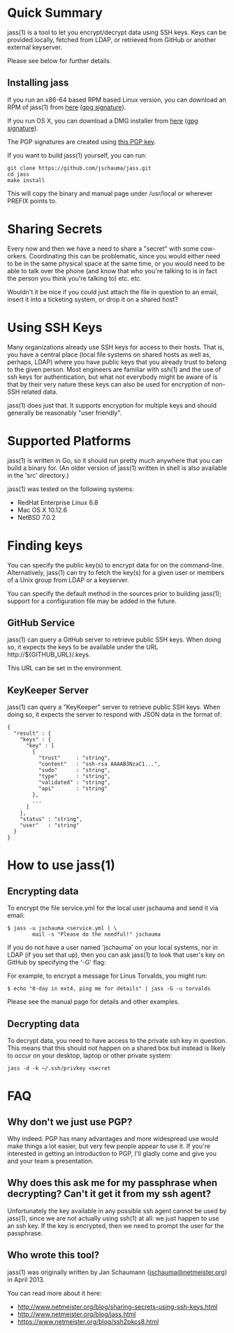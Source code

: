 Quick Summary
=============
jass(1) is a tool to let you encrypt/decrypt data using SSH keys.  Keys
can be provided locally, fetched from LDAP, or retrieved from GitHub or
another external keyserver.

Please see below for further details.

Installing jass
---------------

If you run an x86-64 based RPM based Linux version, you can download an
RPM of jass(1) from [here](https://www.netmeister.org/apps/jass-4.1-1.x86_64.rpm)
([gpg signature](https://www.netmeister.org/apps/jass-4.1-1.x86_64.rpm.asc)).

If you run OS X, you can download a DMG installer from
[here](https://www.netmeister.org/apps/jass-4.1.dmg) ([gpg
signature](https://www.netmeister.org/apps/jass-4.1.dmg.asc)).

The PGP signatures are created using [this PGP
key](https://pgp.mit.edu/pks/lookup?op=get&search=0x66CE4FE96F6BD3D7).

If you want to build jass(1) yourself, you can run:
```
git clone https://github.com/jschauma/jass.git
cd jass
make install
```

This will copy the binary and manual page under /usr/local or wherever
PREFIX points to.


Sharing Secrets
===============
Every now and then we have a need to share a "secret" with some
cow-orkers.  Coordinating this can be problematic, since you would either
need to be in the same physical space at the same time, or you would need
to be able to talk over the phone (and know that who you're talking to is
in fact the person you think you're talking to) etc. etc.

Wouldn't it be nice if you could just attach the file in question to an
email, insert it into a ticketing system, or drop it on a shared host?

Using SSH Keys
==============
Many organizations already use SSH keys for access to their hosts. That is,
you have a central place (local file systems on shared hosts as well as,
perhaps, LDAP) where you have public keys that you already trust to belong
to the given person.  Most engineers are familiar with ssh(1) and the use
of ssh keys for authentication, but what not everybody might be aware of
is that by their very nature these keys can also be used for encryption of
non-SSH related data.

jass(1) does just that.  It supports encryption for multiple keys and
should generally be reasonably "user friendly".


Supported Platforms
===================
jass(1) is written in Go, so it should run pretty much anywhere that you
can build a binary for.  (An older version of jass(1) written in shell is
also available in the 'src' directory.)

jass(1) was tested on the following systems:

- RedHat Enterprise Linux 6.8
- Mac OS X 10.12.6
- NetBSD 7.0.2

Finding keys
============
You can specify the public key(s) to encrypt data for on the command-line.
Alternatively, jass(1) can try to fetch the key(s) for a given user or
members of a Unix group from LDAP or a keyserver.

You can specify the default method in the sources prior to building
jass(1); support for a configuration file may be added in the future.

GitHub Service
--------------

jass(1) can query a GitHub server to retrieve public SSH keys.  When
doing so, it expects the keys to be available under the URL
http://${GITHUB_URL}/<user>.keys.

This URL can be set in the environment.


KeyKeeper Server
----------------
jass(1) can query a "KeyKeeper" server to retrieve public SSH keys.  When
doing so, it expects the server to respond with JSON data in the format
of:

```
{
  "result" : {
    "keys" : {
      "key" : [
        {
          "trust"     : "string",
          "content"   : "ssh-rsa AAAAB3NzaC1...",
          "sudo"      : "string",
          "type"      : "string",
          "validated" : "string",
          "api"       : "string"
        },
        ...
      ]
    },
    "status" : "string",
    "user"   : "string"
  }
}
```

How to use jass(1)
==================

Encrypting data
---------------
To encrypt the file service.yml for the local user jschauma and send it
via email:

    $ jass -u jschauma <service.yml | \
            mail -s "Please do the needful!" jschauma

If you do not have a user named 'jschauma' on your local systems, nor in
LDAP (if you set that up), then you can ask jass(1) to look that user's
key on GitHub by specifying the '-G' flag:

For example, to encrypt a message for Linus Torvalds, you might run:

    $ echo "0-day in ext4, ping me for details" | jass -G -u torvalds

Please see the manual page for details and other examples.

Decrypting data
---------------
To decrypt data, you need to have access to the private ssh key in
question. This means that this should not happen on a shared box but
instead is likely to occur on your desktop, laptop or other private
system:

    jass -d -k ~/.ssh/privkey <secret

FAQ
===

Why don't we just use PGP?
--------------------------
Why indeed. PGP has many advantages and more widespread use would make
things a lot easier, but very few people appear to use it. If you're
interested in getting an introduction to PGP, I'll gladly come and give
you and your team a presentation.

Why does this ask me for my passphrase when decrypting? Can't it get it from my ssh agent?
------------------------------------------------------------------------------------------
Unfortunately the key available in any possible ssh agent cannot be used
by jass(1), since we are not actually using ssh(1) at all: we just happen to
use an ssh key.  If the key is encrypted, then we need to prompt the user
for the passphrase.

Who wrote this tool?
--------------------
jass(1) was originally written by Jan Schaumann (jschauma@netmeister.org) in
April 2013.

You can read more about it here:
* http://www.netmeister.org/blog/sharing-secrets-using-ssh-keys.html
* http://www.netmeister.org/blog/jass.html
* https://www.netmeister.org/blog/ssh2pkcs8.html
